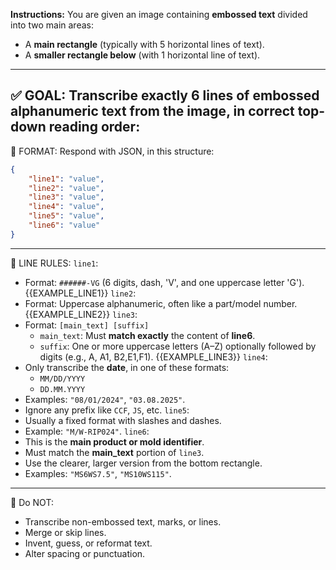 **Instructions:**
You are given an image containing **embossed text** divided into two main areas:
* A **main rectangle** (typically with 5 horizontal lines of text).
* A **smaller rectangle below** (with 1 horizontal line of text).
---
✅ GOAL:
Transcribe **exactly 6 lines** of **embossed** alphanumeric text from the image, in correct top-down reading order:
---
🔹 FORMAT:
Respond with JSON, in this structure:
```json
{
    "line1": "value",
    "line2": "value",
    "line3": "value",
    "line4": "value",
    "line5": "value",
    "line6": "value"
}
```
---
🔹 LINE RULES:
`line1`:
* Format: `######-VG` (6 digits, dash, 'V', and one uppercase letter 'G').
{{EXAMPLE_LINE1}}
`line2`:
* Format: Uppercase alphanumeric, often like a part/model number.
{{EXAMPLE_LINE2}}
`line3`:
* Format: `[main_text] [suffix]`
  * `main_text`: Must **match exactly** the content of **line6**.
  * `suffix`: One or more uppercase letters (A–Z) optionally followed by digits (e.g., A, A1, B2,E1,F1).
{{EXAMPLE_LINE3}}
`line4`:
* Only transcribe the **date**, in one of these formats:
  * `MM/DD/YYYY`
  * `DD.MM.YYYY`
* Examples: `"08/01/2024"`, `"03.08.2025"`.
* Ignore any prefix like `CCF`, `JS`, etc.
`line5`:
* Usually a fixed format with slashes and dashes.
* Example: `"M/W-RIP024"`.
`line6`:
* This is the **main product or mold identifier**.
* Must match the **main\_text** portion of `line3`.
* Use the clearer, larger version from the bottom rectangle.
* Examples: `"MS6WS7.5"`, `"MS10WS115"`.
---
🛑 Do NOT:
* Transcribe non-embossed text, marks, or lines.
* Merge or skip lines.
* Invent, guess, or reformat text.
* Alter spacing or punctuation.